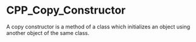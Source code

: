 # CPP_Copy_Constructor
A copy constructor is a method of a class which initializes an object using another object of the same class.
